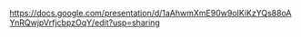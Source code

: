 https://docs.google.com/presentation/d/1aAhwmXmE90w9oIKiKzYQs88oAYnRQwjpVrfjcbpzOqY/edit?usp=sharing
